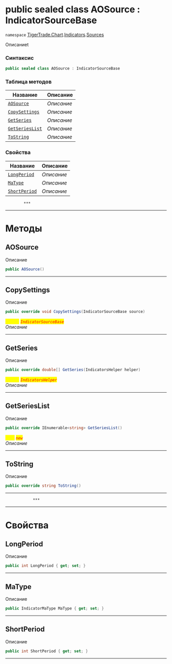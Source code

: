 
# public sealed class AOSource : IndicatorSourceBase
`namespace` [TigerTrade.Chart](../../../TigerTrade.Chart.md).[Indicators](../../../TigerTrade.Chart/Indicators.md).[Sources](../../../TigerTrade.Chart/Indicators/Sources.md)



Описаниеt

### Синтаксис
```csharp
public sealed class AOSource : IndicatorSourceBase
```


### Таблица методов
| Название | Описание |
| --- | --- |
| [`AOSource`](./AOSource.cs/Методы/AOSource.md) | *Описание* |
| [`CopySettings`](./AOSource.cs/Методы/CopySettings.md) | *Описание* |
| [`GetSeries`](./AOSource.cs/Методы/GetSeries.md) | *Описание* |
| [`GetSeriesList`](./AOSource.cs/Методы/GetSeriesList.md) | *Описание* |
| [`ToString`](./AOSource.cs/Методы/ToString.md) | *Описание* |

### Свойства
| Название | Описание |
| --- | --- |
| [`LongPeriod`](./AOSource.cs/Свойства/LongPeriod.md) | *Описание* |
| [`MaType`](./AOSource.cs/Свойства/MaType.md) | *Описание* |
| [`ShortPeriod`](./AOSource.cs/Свойства/ShortPeriod.md) | *Описание* |




            ***
  ***
  # Методы

## AOSource
Описание

```csharp
public AOSource()
```

***                

## CopySettings
Описание

```csharp
public override void CopySettings(IndicatorSourceBase source)
```

<mark style="color:yellow;">`source`</mark> <mark style="color:red;">*`IndicatorSourceBase`*</mark>  
 *Описание*  


***                

## GetSeries
Описание

```csharp
public override double[] GetSeries(IndicatorsHelper helper)
```
<mark style="color:yellow;">`helper`</mark> <mark style="color:red;">*`IndicatorsHelper`*</mark>  
 *Описание*  


***                

## GetSeriesList
Описание

```csharp
public override IEnumerable<string> GetSeriesList()
```
<mark style="color:yellow;">`List`</mark> <mark style="color:red;">*`new`*</mark>  
 *Описание*  


***                

## ToString
Описание

```csharp
public override string ToString()
```

***                
                ***
  ***
  # Свойства

## LongPeriod
Описание

```csharp
public int LongPeriod { get; set; }
```
***

## MaType
Описание

```csharp
public IndicatorMaType MaType { get; set; }
```
***

## ShortPeriod
Описание

```csharp
public int ShortPeriod { get; set; }
```
***

